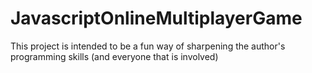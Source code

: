 # JavascriptOnlineMultiplayerGame
This project is intended to be a fun way of sharpening the author's programming skills (and  everyone that is involved)
